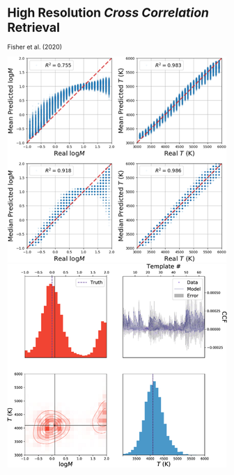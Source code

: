 # High Resolution *Cross Correlation* Retrieval

Fisher et al. (2020)

<div class="grid grid-cols-2 justify-center justify-items-center items-center">
<div> 
  <img src="/images/cc_retr_rsq.png" class="max-h-85 shadow-xl p-1" />
</div>
<div> 
  <img src="/images/cc_retr.png" class="max-h-85 shadow-xl p-1" />
</div>
</div>



<style>
  a {
    border-style: none !important;
  }

  a:hover {
    border-style: none !important;
  }

  .list li{
    margin-bottom: 1.8rem !important;
  }
</style>

<!--
*Monte Carlo methods allow one to consider more general functional forms for the priors and have been implemented in various flavors*
-->
